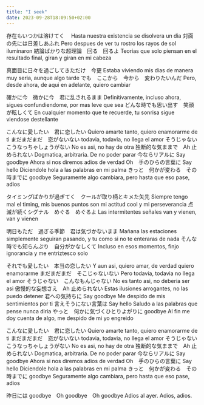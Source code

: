 ```yaml
---
title: "I seek"
date: 2023-09-28T18:09:50+02:00
---
```


存在もいつかは溶けてく　
Hasta nuestra existencia se disolvera un dia
対面の先には日差しあふれ
Pero despues de ver tu rostro los rayos de sol iluminaron
結論ばかりな超理論　回る　回るよ
Teorias que solo piensan en el resultado final, giran y giran en mi cabeza

真面目に日々を過ごしてきただけ　今更
Estaba viviendo mis dias de manera muy seria, aunque algo tarde
でも　ここから　今から　変わりたいんだ
Pero, desde ahora, de aqui en adelante, quiero cambiar

確かに今　微かに今　君に乱されるまま
Definitivamente, incluso ahora, sigues confundiendome, por mas leve que sea 
どんな時でも思い出す　笑顔が眩しくて
En cualquier momento que te recuerde, tu sonrisa sigue viendose destellante

こんなに愛したい　君に恋したい
Quiero amarte tanto, quiero enamorarme de ti
まだまだまだ　恋がないない
todavia, todavia, no llega el amor
そうじゃない　こうなっちゃしょうがない
No es asi, no hay de otra
独断的な気ままで　Ah 止められない
Dogmatica, arbitraria. De no poder parar
今ならリアルに Say goodbye
Ahora si nos diremos adios de verdad
Oh　手のひらの言葉に Say hello
Diciendole hola a las palabras en mi palma
きっと　何かが変わる　その時までに goodbye
Seguramente algo cambiara, pero hasta que eso pase, adios

タイミングばかりが過ぎてく　クールが取り柄とキメた矢先
Siempre tengo mal el timing, mis buenos puntos son mi actitud cool y mi perseverancia
点滅が続くシグナル　めぐる　めぐるよ
Las intermitentes señales van y vienen, van y vienen

明日もただ　過ぎる季節　君は気づかないまま
Mañana las estaciones simplemente seguiran pasando, y tu como si no te enteraras de nada
そんな時でも知らんぷり　自分がかなしくて
Incluso en esos momentos, finjo ignorancia y me entriztesco solo

それでも愛したい　本当の恋したい
Y aun asi, quiero amar, de verdad quiero enamorarme
まだまだまだ　そこじゃないない
Pero todavia, todavia no llega el amor
そうじゃない　こんなもんじゃない
No es tanto asi,  no deberia ser asi
傲慢的な妄想さえ　Ah 止められない
Estas ilusiones arrogantes, no las puedo detener
君への気持ちに Say goodbye
Me despido de mis sentimientos por ti
言えそうにない言葉は Say hello
Saludo a las palabras que pense nunca diria
やっと　何かに気づくひとりよがりに goodbye
Al fin me doy cuenta de algo, me despido de mi yo engreido

こんなに愛したい　君に恋したい
Quiero amarte tanto, quiero enamorarme de ti
まだまだまだ　恋がないない
todavia, todavia, no llega el amor
そうじゃない　こうなっちゃしょうがない
No es asi, no hay de otra
独断的な気ままで　Ah 止められない
Dogmatica, arbitraria. De no poder parar
今ならリアルに Say goodbye
Ahora si nos diremos adios de verdad
Oh　手のひらの言葉に Say hello
Diciendole hola a las palabras en mi palma
きっと　何かが変わる　その時までに goodbye
Seguramente algo cambiara, pero hasta que eso pase, adios

昨日には goodbye　Oh goodbye　Oh goodbye
Adios al ayer. Adios, adios.


